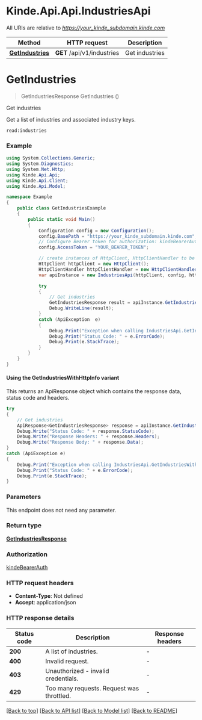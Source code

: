 # Kinde.Api.Api.IndustriesApi

All URIs are relative to *https://your_kinde_subdomain.kinde.com*

| Method | HTTP request | Description |
|--------|--------------|-------------|
| [**GetIndustries**](IndustriesApi.md#getindustries) | **GET** /api/v1/industries | Get industries |

<a id="getindustries"></a>
# **GetIndustries**
> GetIndustriesResponse GetIndustries ()

Get industries

Get a list of industries and associated industry keys.  <div>   <code>read:industries</code> </div> 

### Example
```csharp
using System.Collections.Generic;
using System.Diagnostics;
using System.Net.Http;
using Kinde.Api.Api;
using Kinde.Api.Client;
using Kinde.Api.Model;

namespace Example
{
    public class GetIndustriesExample
    {
        public static void Main()
        {
            Configuration config = new Configuration();
            config.BasePath = "https://your_kinde_subdomain.kinde.com";
            // Configure Bearer token for authorization: kindeBearerAuth
            config.AccessToken = "YOUR_BEARER_TOKEN";

            // create instances of HttpClient, HttpClientHandler to be reused later with different Api classes
            HttpClient httpClient = new HttpClient();
            HttpClientHandler httpClientHandler = new HttpClientHandler();
            var apiInstance = new IndustriesApi(httpClient, config, httpClientHandler);

            try
            {
                // Get industries
                GetIndustriesResponse result = apiInstance.GetIndustries();
                Debug.WriteLine(result);
            }
            catch (ApiException  e)
            {
                Debug.Print("Exception when calling IndustriesApi.GetIndustries: " + e.Message);
                Debug.Print("Status Code: " + e.ErrorCode);
                Debug.Print(e.StackTrace);
            }
        }
    }
}
```

#### Using the GetIndustriesWithHttpInfo variant
This returns an ApiResponse object which contains the response data, status code and headers.

```csharp
try
{
    // Get industries
    ApiResponse<GetIndustriesResponse> response = apiInstance.GetIndustriesWithHttpInfo();
    Debug.Write("Status Code: " + response.StatusCode);
    Debug.Write("Response Headers: " + response.Headers);
    Debug.Write("Response Body: " + response.Data);
}
catch (ApiException e)
{
    Debug.Print("Exception when calling IndustriesApi.GetIndustriesWithHttpInfo: " + e.Message);
    Debug.Print("Status Code: " + e.ErrorCode);
    Debug.Print(e.StackTrace);
}
```

### Parameters
This endpoint does not need any parameter.
### Return type

[**GetIndustriesResponse**](GetIndustriesResponse.md)

### Authorization

[kindeBearerAuth](../README.md#kindeBearerAuth)

### HTTP request headers

 - **Content-Type**: Not defined
 - **Accept**: application/json


### HTTP response details
| Status code | Description | Response headers |
|-------------|-------------|------------------|
| **200** | A list of industries. |  -  |
| **400** | Invalid request. |  -  |
| **403** | Unauthorized - invalid credentials. |  -  |
| **429** | Too many requests. Request was throttled. |  -  |

[[Back to top]](#) [[Back to API list]](../README.md#documentation-for-api-endpoints) [[Back to Model list]](../README.md#documentation-for-models) [[Back to README]](../README.md)

